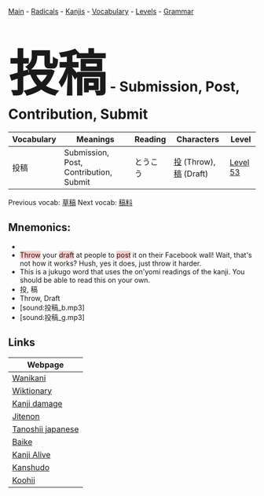 <style> bigfont {font-size: 100px}</style>
[Main](../README.md) -
[Radicals](../radicals.md) -
[Kanjis](../kanjis.md) -
[Vocabulary](../vocabulary.md) -
[Levels](../levels.md) -
[Grammar](../grammar.md)
# <bigfont> 投稿</bigfont> - Submission, Post, Contribution, Submit 

| Vocabulary | Meanings | Reading | Characters | Level |
| --- | --- | --- | --- | --- |
| 投稿 | Submission, Post, Contribution, Submit | とうこう |  [投](../kanjis/投.md) (Throw), [稿](../kanjis/稿.md) (Draft) | [Level 53](../levels/wk_level53.md) |

Previous vocab: [草稿](草稿.md) Next vocab: [稿料](稿料.md) 

## Mnemonics:

* 
* <span style="background-color:#ffcccb"> Throw</span> your <span style="background-color:#ffcccb"> draft</span> at people to <span style="background-color:#ffcccb"> post</span> it on their Facebook wall! Wait, that's not how it works? Hush, yes it does, just throw it harder.
* This is a jukugo word that uses the on'yomi readings of the kanji. You should be able to read this on your own.
* 投, 稿
* Throw, Draft
* [sound:投稿_b.mp3]
* [sound:投稿_g.mp3]


## Links 

| Webpage |
| --- |
| [Wanikani          ](https://www.wanikani.com/kanji/投稿) |
| [Wiktionary        ](https://en.wiktionary.org/wiki/投稿) |
| [Kanji damage      ](http://www.kanjidamage.com/kanji/search?utf8=✓&q=投稿) |
| [Jitenon           ](https://jitenon.com/kanji/投稿) |
| [Tanoshii japanese ](https://www.tanoshiijapanese.com/dictionary/kanji.cfm?k=投稿) |
| [Baike             ](https://baike.baidu.com/item/投稿) |
| [Kanji Alive       ](https://app.kanjialive.com/投稿) |
| [Kanshudo          ](https://www.kanshudo.com/searchmn?q=投稿) |
| [Koohii            ](https://kanji.koohii.com/study/kanji/投稿) |
